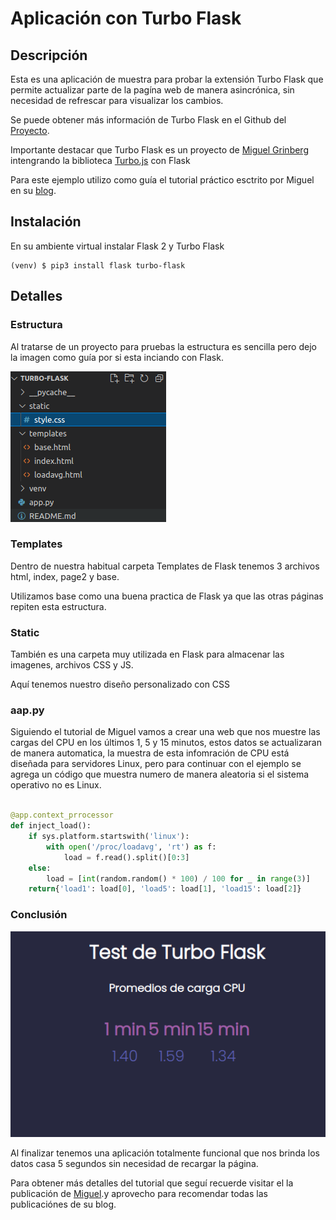 # Aplicación con Turbo Flask

## Descripción
Esta es una aplicación de muestra para probar la extensión Turbo Flask que permite actualizar parte de la pagína web de manera asincrónica, sin necesidad de refrescar para visualizar los cambios.

Se puede obtener más información de Turbo Flask en el Github del [Proyecto](https://github.com/miguelgrinberg/turbo-flask).

Importante destacar que Turbo Flask es un proyecto de [Miguel Grinberg](https://github.com/miguelgrinberg) intengrando la biblioteca [Turbo.js](https://github.com/hotwired/turbo) con Flask

Para este ejemplo utilizo como guía el tutorial práctico esctrito por Miguel en su [blog](https://blog.miguelgrinberg.com/post/dynamically-update-your-flask-web-pages-using-turbo-flask).

## Instalación

En su ambiente virtual instalar Flask 2 y Turbo Flask

```
(venv) $ pip3 install flask turbo-flask

```

## Detalles

### Estructura
Al tratarse de un proyecto para pruebas la estructura es sencilla pero dejo la imagen como guía por si esta inciando con Flask.

![alt text](estructura_de_proyecto.png "Estructura del proyecto")


### Templates
Dentro de nuestra habitual carpeta Templates de Flask tenemos 3 archivos html, index, page2 y base. 

Utilizamos base como una buena practica de Flask ya que las otras páginas repiten esta estructura.

### Static

También es una carpeta muy utilizada en Flask para almacenar las imagenes, archivos CSS y JS. 

Aquí tenemos nuestro diseño personalizado con CSS

### aap.py
Siguiendo el tutorial de Miguel vamos a crear una web que nos muestre las cargas del CPU en los últimos 1, 5 y 15 minutos, estos datos se actualizaran de manera automatica, la muestra de esta infomración de CPU está diseñada para servidores Linux, pero para continuar con el ejemplo se agrega un código que muestra numero de manera aleatoria si el sistema operativo no es Linux. 

```python

@app.context_prrocessor
def inject_load():
    if sys.platform.startswith('linux'):
        with open('/proc/loadavg', 'rt') as f:
            load = f.read().split()[0:3]
    else:
        load = [int(random.random() * 100) / 100 for _ in range(3)]
    return{'load1': load[0], 'load5': load[1], 'load15': load[2]}

```


### Conclusión

![alt text](imagen_de_proyecto.png "Imágen del proyecto")

Al finalizar tenemos una aplicación totalmente funcional que nos brinda los datos casa 5 segundos sin necesidad de recargar la página.

Para obtener más detalles del tutorial que seguí recuerde visitar el la publicación de [Miguel](https://blog.miguelgrinberg.com/post/dynamically-update-your-flask-web-pages-using-turbo-flask).y aprovecho para recomendar todas las publicaciónes de su blog.


